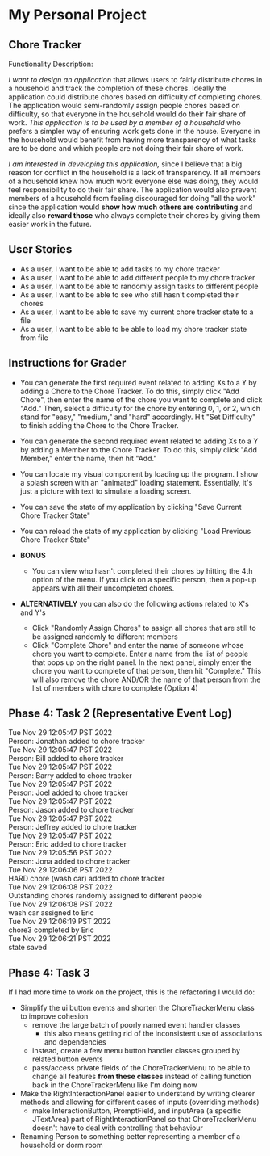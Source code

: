 # My Personal Project

## Chore Tracker

Functionality Description:

*I want to design an application* that allows users to fairly distribute chores in a household and track the completion
of these chores. Ideally the application could distribute chores based on difficulty
of completing chores. The application would semi-randomly assign people chores based on difficulty,
so that everyone in the household would do their fair share of work.
*This application is to be used by a member of a household* who prefers
a simpler way of ensuring work gets done in the house. Everyone in the household
would benefit from having more transparency of what tasks are to be done and which people
are not doing their fair share of work.

*I am interested in developing this application,* since I believe
that a big reason for conflict in the household is a lack of transparency. If all
members of a household knew how much work everyone else was doing, they would feel responsibility
to do their fair share. The application would also prevent members of a household from feeling
discouraged for doing "all the work" since the application would **show how much others are contributing** and ideally
also **reward those** who always complete their chores by giving them easier work in the future.

  

## User Stories

- As a user, I want to be able to add tasks to my chore tracker
- As a user, I want to be able to add different people to my chore tracker
- As a user, I want to be able to randomly assign tasks to different people
- As a user, I want to be able to see who still hasn't completed their chores
- As a user, I want to be able to save my current chore tracker state to a file
- As a user, I want to be able to be able to load my chore tracker state from file 

## Instructions for Grader

- You can generate the first required event related 
to adding Xs to a Y by adding a Chore to the Chore 
Tracker. To do this, simply click "Add Chore", then 
enter the name of the chore you want to complete and
click "Add." Then, select a difficulty for the chore 
by entering 0, 1, or 2, which stand for "easy," 
"medium," and "hard" accordingly. Hit "Set Difficulty" to 
finish adding the Chore to the Chore Tracker. 
- You can generate the second required event related to adding Xs to a Y by 
adding a Member to the Chore Tracker. To do this,
simply click "Add Member," enter the name, then hit "Add."
- You can locate my visual component by loading up the program. I show a splash screen
with an "animated" loading statement. Essentially, it's just a picture with text to simulate
a loading screen.
- You can save the state of my application by clicking "Save Current Chore Tracker State"
- You can reload the state of my application by clicking "Load Previous Chore Tracker State"
- **BONUS**
  - You can view who hasn't completed their chores by hitting the 4th option of
  the menu. If you click on a specific person, then a pop-up appears with all
  their uncompleted chores.

- **ALTERNATIVELY** you can also do the following actions related to X's and Y's
  - Click "Randomly Assign Chores" to assign all chores that are still
  to be assigned randomly to different members
  - Click "Complete Chore" and enter the name of someone whose chore you want to complete.
  Enter a name from the list of people that pops up on the right panel.
In the next panel, simply enter the chore you want to complete of that person, then
hit "Complete." This will also remove the chore AND/OR the name 
  of that person from the list of members with chore to complete (Option 4)


## Phase 4: Task 2 (Representative Event Log)
Tue Nov 29 12:05:47 PST 2022\
Person: Jonathan added to chore tracker\
Tue Nov 29 12:05:47 PST 2022\
Person: Bill added to chore tracker\
Tue Nov 29 12:05:47 PST 2022\
Person: Barry added to chore tracker\
Tue Nov 29 12:05:47 PST 2022\
Person: Joel added to chore tracker\
Tue Nov 29 12:05:47 PST 2022\
Person: Jason added to chore tracker\
Tue Nov 29 12:05:47 PST 2022\
Person: Jeffrey added to chore tracker\
Tue Nov 29 12:05:47 PST 2022\
Person: Eric added to chore tracker\
Tue Nov 29 12:05:56 PST 2022\
Person: Jona added to chore tracker\
Tue Nov 29 12:06:06 PST 2022\
HARD chore (wash car) added to chore tracker\
Tue Nov 29 12:06:08 PST 2022\
Outstanding chores randomly assigned to different people\
Tue Nov 29 12:06:08 PST 2022\
wash car assigned to Eric\
Tue Nov 29 12:06:19 PST 2022\
chore3 completed by Eric\
Tue Nov 29 12:06:21 PST 2022\
state saved

## Phase 4: Task 3

If I had more time to work on the project, this is the refactoring I would do:

- Simplify the ui button events and shorten the ChoreTrackerMenu class to improve cohesion
  - remove the large batch of poorly named event handler classes
    - this also means getting rid of the inconsistent use of associations and dependencies
  - instead, create a few menu button handler classes grouped by related button events
  - pass/access private fields of the ChoreTrackerMenu to be able to change
  all features **from these classes** instead of calling function back in the ChoreTrackerMenu
  like I'm doing now
- Make the RightInteractionPanel easier to understand by writing clearer methods
and allowing for different cases of inputs (overriding methods)
  - make InteractionButton, PromptField, and inputArea (a specific JTextArea)
  part of RightInteractionPanel so that ChoreTrackerMenu doesn't have to deal with
  controlling that behaviour
- Renaming Person to something better representing a member of a household or
dorm room

